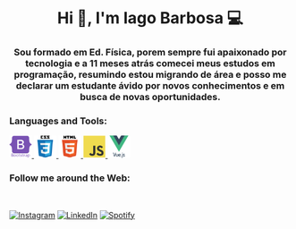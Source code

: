 <h1 align="center">Hi 👋, I'm Iago Barbosa 💻</h1>
<h3 align="center">Sou formado em Ed. Física, porem sempre fui apaixonado por tecnologia e a 11 meses atrás comecei meus estudos em programação, resumindo estou migrando de área e posso me declarar um estudante ávido por novos conhecimentos e em busca de novas oportunidades.</h3>


<p align="left">
</p>

<h3 align="left">Languages and Tools:</h3>
<p align="left"> <a href="https://getbootstrap.com" target="_blank" rel="noreferrer"> <img src="https://raw.githubusercontent.com/devicons/devicon/master/icons/bootstrap/bootstrap-plain-wordmark.svg" alt="bootstrap" width="40" height="40"/> </a> <a href="https://www.w3schools.com/css/" target="_blank" rel="noreferrer"> <img src="https://raw.githubusercontent.com/devicons/devicon/master/icons/css3/css3-original-wordmark.svg" alt="css3" width="40" height="40"/> </a> <a href="https://www.w3.org/html/" target="_blank" rel="noreferrer"> <img src="https://raw.githubusercontent.com/devicons/devicon/master/icons/html5/html5-original-wordmark.svg" alt="html5" width="40" height="40"/> </a> <a href="https://developer.mozilla.org/en-US/docs/Web/JavaScript" target="_blank" rel="noreferrer"> <img src="https://raw.githubusercontent.com/devicons/devicon/master/icons/javascript/javascript-original.svg" alt="javascript" width="40" height="40"/> </a> <a href="https://vuejs.org/" target="_blank" rel="noreferrer"> <img src="https://raw.githubusercontent.com/devicons/devicon/master/icons/vuejs/vuejs-original-wordmark.svg" alt="vuejs" width="40" height="40"/> </a> </p>

<h3>Follow me around the Web:</h3><br/>

<a href="https://www.instagram.com/iagobarbosa_personal/" rel="nofollow"><img src="https://camo.githubusercontent.com/aeae2a3161b41bfd70e4a3f2ef4fb492467705c98f31603d680fcf430a12e3a6/68747470733a2f2f696d672e736869656c64732e696f2f62616467652f2d496e7374616772616d2d4534343035463f7374796c653d666c6174266c6f676f436f6c6f723d666666266c6f676f3d496e7374616772616d" alt="Instagram" data-canonical-src="https://img.shields.io/badge/-Instagram-E4405F?style=flat&amp;logoColor=fff&amp;logo=Instagram" style="max-width: 100%;"></a>
<a href="https://www.linkedin.com/in/iago-barbosa-7a7a75237/" rel="nofollow"><img src="https://camo.githubusercontent.com/0d1aae708c85968cb10fda898d89d8ec2412e46fa3be8254bbd8f7ccf2bfcd2c/68747470733a2f2f696d672e736869656c64732e696f2f62616467652f2d4c696e6b6564496e2d3041363643323f7374796c653d666c6174266c6f676f436f6c6f723d666666266c6f676f3d4c696e6b6564496e" alt="LinkedIn" data-canonical-src="https://img.shields.io/badge/-LinkedIn-0A66C2?style=flat&amp;logoColor=fff&amp;logo=LinkedIn" style="max-width: 100%;"></a>
<a href="https://open.spotify.com/user/12182980999" rel="nofollow"><img src="https://camo.githubusercontent.com/392da3cd454e1690d467efff2637e7d25bab581831093d176aa040fd72079344/68747470733a2f2f696d672e736869656c64732e696f2f62616467652f2d53706f746966792d3145443736303f7374796c653d666c6174266c6f676f436f6c6f723d666666266c6f676f3d53706f74696679" alt="Spotify" data-canonical-src="https://img.shields.io/badge/-Spotify-1ED760?style=flat&amp;logoColor=fff&amp;logo=Spotify" style="max-width: 100%;"></a>
